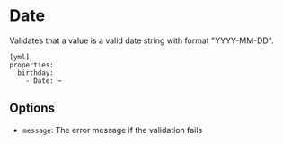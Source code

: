 Date
====

Validates that a value is a valid date string with format "YYYY-MM-DD".

    [yml]
    properties:
      birthday:
        - Date: ~
        
Options
-------

  * `message`: The error message if the validation fails